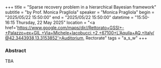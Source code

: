 +++
title = "Sparse recovery problem in a hierarchical Bayesian framework"
subtitle = "by Prof. Monica Pragliola"
speaker = "Monica Pragliola"
begin = "2025/05/22  15:50:00"
end = "2025/05/22  15:50:00"
datetime = "15:50-16:15 Thursday, 22 May 2025"
location = "<a href='https://www.google.com/maps/dir//Rettorato+GSSI+-+Palazzo+ex+GIL,+Via+Michele+Iacobucci,+2,+67100+L'Aquila+AQ,+Italy/@42.3443938,13.3153852'>Auditorium, Rectorate</a>"
tags = "a_s_w"
+++

### Abstract
TBA
